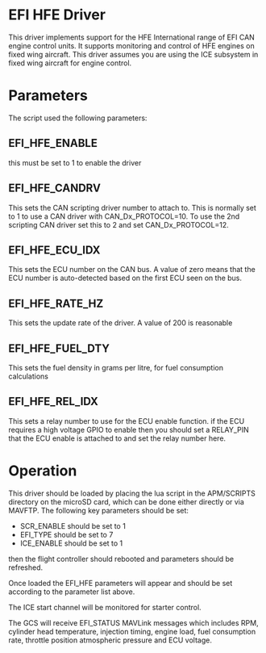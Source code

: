 # EFI HFE Driver

This driver implements support for the HFE International range of EFI
CAN engine control units. It supports monitoring and control of HFE
engines on fixed wing aircraft. This driver assumes you are using the
ICE subsystem in fixed wing aircraft for engine control.

# Parameters

The script used the following parameters:

## EFI_HFE_ENABLE

this must be set to 1 to enable the driver

## EFI_HFE_CANDRV

This sets the CAN scripting driver number to attach to. This is
normally set to 1 to use a CAN driver with CAN_Dx_PROTOCOL=10. To use
the 2nd scripting CAN driver set this to 2 and set CAN_Dx_PROTOCOL=12.

## EFI_HFE_ECU_IDX

This sets the ECU number on the CAN bus. A value of zero means that
the ECU number is auto-detected based on the first ECU seen on the
bus.

## EFI_HFE_RATE_HZ

This sets the update rate of the driver. A value of 200 is reasonable

## EFI_HFE_FUEL_DTY

This sets the fuel density in grams per litre, for fuel consumption
calculations

## EFI_HFE_REL_IDX

This sets a relay number to use for the ECU enable function. if the
ECU requires a high voltage GPIO to enable then you should set a
RELAY_PIN that the ECU enable is attached to and set the relay number
here.

# Operation

This driver should be loaded by placing the lua script in the
APM/SCRIPTS directory on the microSD card, which can be done either
directly or via MAVFTP. The following key parameters should be set:

 - SCR_ENABLE should be set to 1
 - EFI_TYPE should be set to 7
 - ICE_ENABLE should be set to 1

then the flight controller should rebooted and parameters should be
refreshed.

Once loaded the EFI_HFE parameters will appear and should be set
according to the parameter list above.

The ICE start channel will be monitored for starter control.

The GCS will receive EFI_STATUS MAVLink messages which includes RPM,
cylinder head temperature, injection timing, engine load, fuel
consumption rate, throttle position atmospheric pressure and ECU
voltage.
